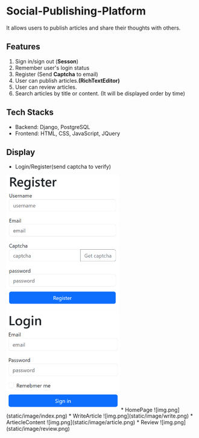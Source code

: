 
# Social-Publishing-Platform
It allows users to publish articles and share their thoughts with others.

## Features
1. Sign in/sign out (**Sesson**)
2. Remember user's login status
2. Register (Send **Captcha** to email) 
3. User can publish articles.**(RichTextEditor)** 
4. User can review articles.
5. Search articles by title or content. (It will be displayed order by time)

## Tech Stacks
* Backend: Django, PostgreSQL 
* Frontend: HTML, CSS, JavaScript, JQuery

## Display
* Login/Register(send captcha to verify)
<img src="static/image/register.png" alt="img.png" width="300">
<img src="static/image/signin.png" alt="img.png" width="300">
* HomePage
![img.png](static/image/index.png)
* WriteArticle
![img.png](static/image/write.png)
* ArtiecleContent
![img.png](static/image/article.png)
* Review
![img.png](static/image/review.png)
